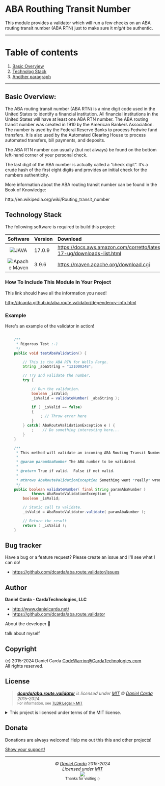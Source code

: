 #  ABA Routhing Transit Number

This module provides a validator which will run a few checks on an ABA
routing transit number (ABA RTN) just to make sure it *might* be authentic.

----------------------------------------------------------------------------
# Table of contents
1. [Basic Overview](#overview)
2. [Technolog Stack](#TechStack)
3. [Another paragraph](#paragraph2)


----------------------------------------------------------------------------
## Basic Overview: <a name="overview"></a>


The ABA routing transit number (ABA RTN) is a nine digit code used in the United States to identify a financial institution. All financial institutions in the United States will have at least one ABA RTN number. The ABA routing transit number was created in 1910 by the American Bankers Association. The number is used by the Federal Reserve Banks to process Fedwire fund transfers. It is also used by the Automated Clearing House to process automated transfers, bill payments, and deposits.

The ABA RTN number can usually (but not always) be found on the bottom left-hand corner of your personal check.

The last digit of the ABA number is actually called a “check digit”. It’s a crude hash of the first eight digits and provides an initial check for the numbers authenticity.

More information about the ABA routing transit number can be found in the Book of Knowledge:
<p>http://en.wikipedia.org/wiki/Routing_transit_number</p>


## Technology Stack <a name="TechStack"></a>

The following software is required to build this project:

| Software | Version | Download                                                                        |
|:--------:|---------|:--------------------------------------------------------------------------------|
|  ![JAVA](https://img.shields.io/badge/_-JAVA-B07219.svg?style=for-the-badge) | 17.0.9  | https://docs.aws.amazon.com/corretto/latest/corretto-17-ug/downloads-list.html  |
| ![Apache Maven](https://img.shields.io/badge/Apache%20Maven-C71A36?style=for-the-badge&logo=Apache%20Maven&logoColor=white)  | 3.9.6   | https://maven.apache.org/download.cgi                                           |


### How To Include This Module In Your Project
This link should have all the information you need!

http://dcarda.github.io/aba.route.validator/dependency-info.html

### Example

Here's an example of the validator in action!

```java

    /**
     * Rigorous Test :-)
     */
    public void testAbaValidation() {

        // This is the ABA RTN for Wells Fargo.
        String _abaString = "121000248";

        // Try and validate the number.
        try {

            // Run the validation.
            boolean _isValid;
            _isValid = validateNumber( _abaString );

            if ( _isValid == false)
            {
                ; // Throw error here
            }
        } catch( AbaRouteValidationException e ) {
            ;    // Do something interesting here...
        }
    }

    /**
     * This method will validate an incoming ABA Routing Transit Number.
     *
     * @param paramAbaNumber The ABA number to be validated.
     *
     * @return True if valid.  False if not valid.
     *
     * @throws AbaRouteValidationException Something went *really* wrong.
     */
    public boolean validateNumber( final String paramAbaNumber )
            throws AbaRouteValidationException {
        boolean _isValid;

        // Static call to validate.
        _isValid = AbaRouteValidator.validate( paramAbaNumber );

        // Return the result
        return ( _isValid );
    }
```

## Bug tracker

Have a bug or a feature request? Please create an issue and I'll see what I can do!

+ https://github.com/dcarda/aba.route.validator/issues

<!--  ───────────────────────────────────────────────────────────────────────────  -->

## Author

**Daniel Carda - CardaTechnologies, LLC**

+ http://www.danielcarda.net/
+ https://github.com/dcarda/aba.route.validator

About the developer  👋

talk about myself

<!-- End:  Author -->
<!--  ───────────────────────────────────────────────────────────────────────────  -->



##  Copyright

(c) 2015-2024  Daniel Carda <CodeWarrior@CardaTechnologies.com>\
All rights reserved.

<!-- End:  Copyright -->
<!--  ───────────────────────────────────────────────────────────────────────────  -->

##  License

> _**[dcarda/aba.route.validator](https://github.com/dcarda/aba.route.validator)** is licensed under [MIT](https://choosealicense.com/licenses/mit/) © [Daniel Carda](https://danielcarda.net/) 2015-2024._\
> <sup align="right">For information, see <a href="https://tldrlegal.com/license/mit-license">TLDR Legal > MIT</a></sup>

<details>
<summary>This project is licensed under terms of the MIT license.</summary>

```
The MIT License (MIT)

Copyright (c) Daniel Carda <CodeWarrior@CardaTechnologies.com>

Permission is hereby granted, free of charge, to any person obtaining a copy
of this software and associated documentation files (the "Software"), to deal
in the Software without restriction, including without limitation the rights
to use, copy, modify, merge, publish, distribute, sub-license, and/or sell
copies of the Software, and to permit persons to whom the Software is furnished
to do so, subject to the following conditions:

The above copyright notice and this permission notice shall be included install
copies or substantial portions of the Software.

THE SOFTWARE IS PROVIDED "AS IS", WITHOUT WARRANTY OF ANY KIND, EXPRESS OR IMPLIED,
INCLUDING BUT NOT LIMITED TO THE WARRANTIES OF MERCHANT ABILITY, FITNESS FOR A
PARTICULAR PURPOSE AND NON INFRINGEMENT. IN NO EVENT SHALL THE AUTHORS OR COPYRIGHT
HOLDERS BE LIABLE FOR ANY CLAIM, DAMAGES OR OTHER LIABILITY, WHETHER IN AN ACTION
OF CONTRACT, TORT OR OTHERWISE, ARISING FROM, OUT OF OR IN CONNECTION WITH THE
SOFTWARE OR THE USE OR OTHER DEALINGS IN THE SOFTWARE.This is how you dropdown.
```
</details>

<!-- End:  License -->
<!--  ───────────────────────────────────────────────────────────────────────────  -->

##  Donate
Donations are always welcome!  Help me out this this and other projects!

[Show your support!](DONATE.md)

<!-- End:  Donate -->

<!--  ───────────────────────────────────────────────────────────────────────────  -->
----------------------------------------------------------------------------
<p  align="center">
  <i>© <a href="https://danielcarda.net/">Daniel Carda</a> 2015-2024</i><br>
  <i>Licensed under <a href="https://choosealicense.com/licenses/mit/">MIT</a></i><br>
  <a href="https://github.com/lissy93">
  <img src="https://i.ibb.co/4KtpYxb/octocat-clean-mini.png" /></a><br>
  <sup>Thanks for visiting :)</sup>
</p>

<!-- End:  Thanks for visiting -->
<!--  ───────────────────────────────────────────────────────────────────────────  -->

